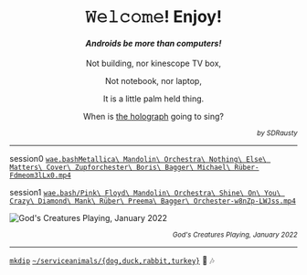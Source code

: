 <h1 align="center">𝚆𝚎𝚕𝚌𝚘𝚖𝚎! Enjoy!</h1>

<h4 align="center"><em>Androids be more than computers!</em></h4>

<p align="center">Not building, nor kinescope TV box,</p>

<p align="center">Not notebook, nor laptop,</p>

<p align="center">It is a little palm held thing.</p>

<p align="center">When is <a href="https://github.com/buildAPKs">the holograph</a> going to sing?</p>

<p align="right"><em><sup>by SDRausty</sup></em></p>

<hr>

session0 [`wae.bash`](https://github.com/WAE/wae/blob/master/wae.bash)[`Metallica\ Mandolin\ Orchestra\ Nothing\ Else\ Matters\ Cover\ Zupforchester\ Boris\ Bagger\ Michael\ Rüber-Fdmeom3lLx0.mp4`](https://github.com/TermuxArch/TermuxArch/blob/master/archlinuxconfig.bash#L1745)

session1 [`wae.bash`](https://github.com/WAE/wae/blob/master/wae.bash)[`/Pink\ Floyd\ Mandolin\ Orchestra\ Shine\ On\ You\ Crazy\ Diamond\ Mank\ Rüber\ Preema\ Bagger\ Orchester-w8nZp-LWJss.mp4`](https://github.com/TermuxArch/TermuxArch/blob/master/archlinuxconfig.bash#L1745)

![God's Creatures Playing, January 2022](https://raw.githubusercontent.com/SDRausty/SDRausty/master/VID_20220107_222225.gif)

<p align="right"><em><sup>God's Creatures Playing, January 2022</sup></em></p>

<hr>

[`mkdip`](https://github.com/TermuxArch/TermuxArch/blob/master/archlinuxconfig.bash#L484) [`~/serviceanimals/{dog,duck,rabbit,turkey}`](https://github.com/serviceanimals/) 🎵 🎶

<!-- SDRausty/README.md EOF -->
